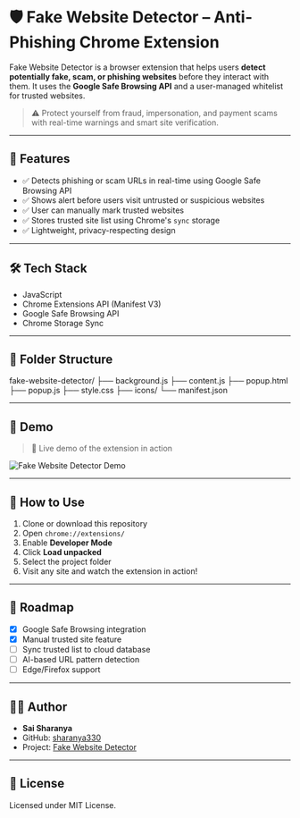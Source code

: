 # 🛡️ Fake Website Detector – Anti-Phishing Chrome Extension

Fake Website Detector is a browser extension that helps users **detect potentially fake, scam, or phishing websites** before they interact with them. It uses the **Google Safe Browsing API** and a user-managed whitelist for trusted websites.

> ⚠️ Protect yourself from fraud, impersonation, and payment scams with real-time warnings and smart site verification.

---

## 🚀 Features

- ✅ Detects phishing or scam URLs in real-time using Google Safe Browsing API  
- ✅ Shows alert before users visit untrusted or suspicious websites  
- ✅ User can manually mark trusted websites  
- ✅ Stores trusted site list using Chrome's `sync` storage  
- ✅ Lightweight, privacy-respecting design

---

## 🛠️ Tech Stack

- JavaScript  
- Chrome Extensions API (Manifest V3)  
- Google Safe Browsing API  
- Chrome Storage Sync  

---

## 📁 Folder Structure

fake-website-detector/
├── background.js
├── content.js
├── popup.html
├── popup.js
├── style.css
├── icons/
└── manifest.json

---

## 📸 Demo

> 🔽 Live demo of the extension in action

![Fake Website Detector Demo](fakewebsitedetector.gif)


---


## 🧪 How to Use

1. Clone or download this repository  
2. Open `chrome://extensions/`  
3. Enable **Developer Mode**  
4. Click **Load unpacked**  
5. Select the project folder  
6. Visit any site and watch the extension in action!

---

## 📌 Roadmap

- [x] Google Safe Browsing integration  
- [x] Manual trusted site feature  
- [ ] Sync trusted list to cloud database  
- [ ] AI-based URL pattern detection  
- [ ] Edge/Firefox support  

---

## 👩‍💻 Author

- **Sai Sharanya**  
- GitHub: [sharanya330](https://github.com/sharanya330)  
- Project: [Fake Website Detector](https://github.com/sharanya330/fake-website-detector)

---

## 📃 License

Licensed under MIT License.
